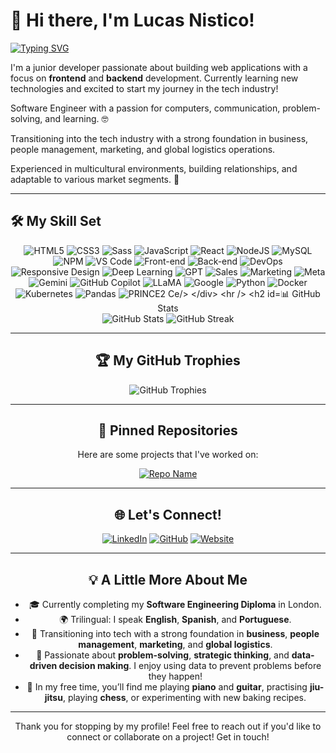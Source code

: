 # 👋 Hi there, I'm Lucas Nistico!

[![Typing SVG](https://readme-typing-svg.herokuapp.com?font=Fira+Code&size=24&duration=4000&color=00C4CC&center=true&vCenter=true&width=600&lines=Junior+Developer+🌱;Data+Science+Enthusiast+📊;AI+Explorer+🤖;Problem+Solver+🧠;Software+Engineer+in+Training+👨‍💻;Strategic+Thinker+🧩;Creative+Inventor+💡;Team+Player+🤝;Always+Learning+🚀;Let's+Connect!+🌐)](https://git.io/typing-svg)


I'm a junior developer passionate about building web applications with a focus on **frontend** and **backend** development. Currently learning new technologies and excited to start my journey in the tech industry!

Software Engineer with a passion for computers, communication, problem-solving, and learning. 🤓

Transitioning into the tech industry with a strong foundation in business, people management, marketing, and global logistics operations.

Experienced in multicultural environments, building relationships, and adaptable to various market segments. 🌱

---

## 🛠️ My Skill Set

<div align="center">
    <img src="https://img.shields.io/badge/HTML5-%23E34F26.svg?style=for-the-badge&logo=html5&logoColor=white" alt="HTML5"/>
    <img src="https://img.shields.io/badge/CSS3-%231572B6.svg?style=for-the-badge&logo=css3&logoColor=white" alt="CSS3"/>
    <img src="https://img.shields.io/badge/Sass-%23CC6699.svg?style=for-the-badge&logo=sass&logoColor=white" alt="Sass"/>
    <img src="https://img.shields.io/badge/JavaScript-%23323330.svg?style=for-the-badge&logo=javascript&logoColor=%23F7DF1E" alt="JavaScript"/>
    <img src="https://img.shields.io/badge/React-%2361DAFB.svg?style=for-the-badge&logo=react&logoColor=white" alt="React"/>
    <img src="https://img.shields.io/badge/Node.js-%2343853D.svg?style=for-the-badge&logo=node.js&logoColor=white" alt="NodeJS"/>
    <img src="https://img.shields.io/badge/MySQL-%234479A1.svg?style=for-the-badge&logo=mysql&logoColor=white" alt="MySQL"/>
    <img src="https://img.shields.io/badge/NPM-%23CB3837.svg?style=for-the-badge&logo=npm&logoColor=white" alt="NPM"/>
    <img src="https://img.shields.io/badge/VS%20Code-%23007ACC.svg?style=for-the-badge&logo=visual-studio-code&logoColor=white" alt="VS Code"/>
    <img src="https://img.shields.io/badge/Frontend-%23FF5733.svg?style=for-the-badge&logo=appveyor" alt="Front-end"/>
    <img src="https://img.shields.io/badge/Backend-%230A66C2.svg?style=for-the-badge&logo=appveyor" alt="Back-end"/>
    <img src="https://img.shields.io/badge/DevOps-%23039BE5.svg?style=for-the-badge&logo=appveyor" alt="DevOps"/>
    <img src="https://img.shields.io/badge/Responsive%20Design-%234CAF50.svg?style=for-the-badge&logo=appveyor" alt="Responsive Design"/>
    <img src="https://img.shields.io/badge/Deep%20Learning-%2320232a.svg?style=for-the-badge&logo=deeplearningdotai&logoColor=white" alt="Deep Learning"/>
    <img src="https://img.shields.io/badge/GPT-%2300A67E.svg?style=for-the-badge&logo=openai&logoColor=white" alt="GPT"/>
    <img src="https://img.shields.io/badge/Sales-%23FF6F00.svg?style=for-the-badge&logo=salesforce&logoColor=white" alt="Sales"/>
    <img src="https://img.shields.io/badge/Marketing-%231DA1F2.svg?style=for-the-badge&logo=marketo&logoColor=white" alt="Marketing"/>
    <img src="https://img.shields.io/badge/Meta-%230076D6.svg?style=for-the-badge&logo=meta&logoColor=white" alt="Meta"/>
    <img src="https://img.shields.io/badge/Gemini-%233B82F6.svg?style=for-the-badge&logo=gemini&logoColor=white" alt="Gemini"/>
    <img src="https://img.shields.io/badge/GitHub%20Copilot-%2312100E.svg?style=for-the-badge&logo=github&logoColor=white&labelColor=blue" alt="GitHub Copilot"/>
    <img src="https://img.shields.io/badge/LLaMA-%230076D6.svg?style=for-the-badge&logo=meta&logoColor=white" alt="LLaMA"/>
    <img src="https://img.shields.io/badge/Google-%234285F4.svg?style=for-the-badge&logo=google&logoColor=white" alt="Google"/>
    <img src="https://img.shields.io/badge/Python-%233776AB.svg?style=for-the-badge&logo=python&logoColor=white" alt="Python"/>
    <img src="https://img.shields.io/badge/Docker-%232496ED.svg?style=for-the-badge&logo=docker&logoColor=white" alt="Docker"/>
    <img src="https://img.shields.io/badge/Kubernetes-%23326CE5.svg?style=for-the-badge&logo=kubernetes&logoColor=white" alt="Kubernetes"/>
    <img src="https://img.shields.io/badge/Pandas-%23150458.svg?style=for-the-badge&logo=pandas&logoColor=white" alt="Pandas"/>
    <img src="https://img.shields.io/badge/PRINCE2-%23004880.svg?style=for-the-badge&logo=apacherocketmq&logoColor=white" alt="PRINCE2 Ce/>
        
</div>



---

## 📊 GitHub Stats

<div align="center">
  <img src="https://github-readme-stats.vercel.app/api?username=Lucasnistico&show_icons=true&theme=transparent&hide=stars&count_private=true" alt="GitHub Stats"/>
  <img src="https://github-readme-streak-stats.herokuapp.com/?user=Lucasnistico&theme=transparent" alt="GitHub Streak"/>
</div>

---

## 🏆 My GitHub Trophies

<div align="center">
  <img src="https://github-profile-trophy.vercel.app/?username=Lucasnistico&theme=onedark&row=1&no-frame=true&margin-w=15" alt="GitHub Trophies"/>
</div>

---

## 📌 Pinned Repositories

Here are some projects that I've worked on:

[![Repo Name](https://github-readme-stats.vercel.app/api/pin/?username=Lucasnistico&repo=REPO_NAME&theme=transparent)](https://github.com/Lucasnistico/REPO_NAME)

---

## 🌐 Let's Connect!

[![LinkedIn](https://img.shields.io/badge/LinkedIn-%230A66C2.svg?style=for-the-badge&logo=linkedin&logoColor=white)](https://linkedin.com/in/lucasnistico)
[![GitHub](https://img.shields.io/badge/GitHub-%2312100E.svg?style=for-the-badge&logo=github&logoColor=white)](https://github.com/Lucsnistico)
[![Website](https://img.shields.io/badge/Website-%23000000.svg?style=for-the-badge&logo=About.me&logoColor=white)](https://www.lucasnistico.com)


---

## 💡 A Little More About Me

- 🎓 Currently completing my **Software Engineering Diploma** in London.
- 🌍 Trilingual: I speak **English**, **Spanish**, and **Portuguese**.
- 💼 Transitioning into tech with a strong foundation in **business**, **people management**, **marketing**, and **global logistics**.
- 🧠 Passionate about **problem-solving**, **strategic thinking**, and **data-driven decision making**. I enjoy using data to prevent problems before they happen!
- 🎸 In my free time, you’ll find me playing **piano** and **guitar**, practising **jiu-jitsu**, playing **chess**, or experimenting with new baking recipes.

---

Thank you for stopping by my profile! Feel free to reach out if you'd like to connect or collaborate on a project! Get in touch!

